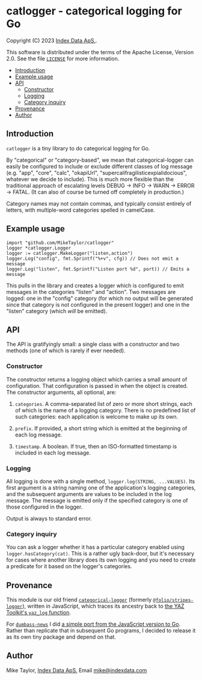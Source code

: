 # catlogger - categorical logging for Go

Copyright (C) 2023
[Index Data ApS.](https://www.indexdata.com/).

This software is distributed under the terms of the Apache License, Version 2.0. See the file [`LICENSE`](LICENSE) for more information.

<!-- md2toc -l 2 README.md -->
* [Introduction](#introduction)
* [Example usage](#example-usage)
* [API](#api)
    * [Constructor](#constructor)
    * [Logging](#logging)
    * [Category inquiry](#category-inquiry)
* [Provenance](#provenance)
* [Author](#author)


## Introduction

`catlogger` is a tiny library to do categorical logging for Go. 

By "categorical" or "category-based", we mean that categorical-logger can easily be configured to include or exclude different classes of log message (e.g. "app", "core", "calc", "okapiUrl", "supercalifragilisticexpialidocious",
whatever we decide to include). This is much more flexible than the traditional approach of escalating levels DEBUG -> INFO -> WARN -> ERROR -> FATAL. (It can also of course be turned off completely in production.)

Category names may not contain commas, and typically consist entirely of letters, with multiple-word categories spelled in camelCase.


## Example usage

```
import "github.com/MikeTaylor/catlogger"
logger *catlogger.Logger
logger := catlogger.MakeLogger("listen,action")
logger.Log("config", fmt.Sprintf("%+v", cfg)) // Does not emit a message
logger.Log("listen", fmt.Sprintf("Listen port %d", port)) // Emits a message
```

This pulls in the library and creates a logger which is configured to emit messages in the categories "listen" and "action". Two messages are logged: one in the "config" category (for which no output will be generated since that category is not configured in the present logger) and one in the "listen" category (which _will_ be emitted).


## API

The API is gratifyingly small: a single class with a constructor and two methods (one of which is rarely if ever needed).

### Constructor

The constructor returns a logging object which carries a small amount
of configuration. That configuration is passed in when the object
is created. The constructor arguments, all optional, are:

1. `categories`. A comma-separated list of zero or more short strings, each of which is the name of a logging category. There is no predefined list of such categories: each application is welcome to make up its own.

2. `prefix`. If provided, a short string which is emitted at the beginning of each log message.

3. `timestamp`. A boolean. If true, then an ISO-formatted timestamp is included in each log message.

### Logging

All logging is done with a single method, `logger.log(STRING, ...VALUES)`. Its first argument is a string naming one of the application's logging categories, and the subsequent arguments are values to be included in the log message. The message is emitted only if the specified category is one of those configured in the logger.

Output is always to standard error.

### Category inquiry

You can ask a logger whether it has a particular category enabled using `logger.hasCategory(cat)`. This is a rather ugly back-door, but it's necessary for cases where another library does its own logging and you need to create a predicate for it based on the logger's categories.


## Provenance

This module is our old friend [`categorical-logger`](https://github.com/openlibraryenvironment/categorical-logger) (formerly [`@folio/stripes-logger`](https://github.com/folio-org/stripes-logger)), written in JavaScript, which traces its ancestry back to [the YAZ Toolkit's `yaz_log` function](https://github.com/indexdata/yaz/blob/0def0ed772fe6eda3b75404fca2c0f02d818892c/src/log.c#L487-L527).

For [`dumbass-news`](https://github.com/MikeTaylor/dumbass-news) I did [a simple port from the JavaScript version to Go](https://github.com/MikeTaylor/dumbass-news/tree/main/src/catlogger). Rather than replicate that in subsequent Go programs, I decided to release it as its own tiny package and depend on that.


## Author

Mike Taylor,
[Index Data ApS.](https://www.indexdata.com/)
Email
<mike@indexdata.com>

